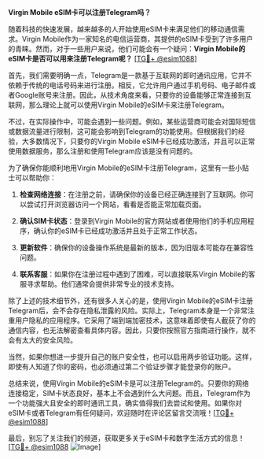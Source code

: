 **Virgin Mobile eSIM卡可以注册Telegram吗？**

随着科技的快速发展，越来越多的人开始使用eSIM卡来满足他们的移动通信需求。Virgin Mobile作为一家知名的电信运营商，其提供的eSIM卡受到了许多用户的青睐。然而，对于一些用户来说，他们可能会有一个疑问：**Virgin Mobile的eSIM卡是否可以用来注册Telegram呢？** [[TG💪+ @esim1088](https://t.me/s/esim1088)]

首先，我们需要明确一点，Telegram是一款基于互联网的即时通讯应用，它并不依赖于传统的电话号码来进行注册。相反，它允许用户通过手机号码、电子邮件或者Google账号来注册。因此，从技术角度来看，只要你的设备能够正常连接到互联网，那么理论上就可以使用Virgin Mobile的eSIM卡来注册Telegram。

不过，在实际操作中，可能会遇到一些问题。例如，某些运营商可能会对国际短信或数据流量进行限制，这可能会影响到Telegram的功能使用。但根据我们的经验，大多数情况下，只要你的Virgin Mobile eSIM卡已经成功激活，并且可以正常使用数据服务，那么注册和使用Telegram应该是没有问题的。

为了确保你能顺利地用Virgin Mobile的eSIM卡注册Telegram，这里有一些小贴士可以帮助你：

1. **检查网络连接**：在注册之前，请确保你的设备已经正确连接到了互联网。你可以尝试打开浏览器访问一个网站，看看是否能正常加载页面。
   
2. **确认SIM卡状态**：登录到Virgin Mobile的官方网站或者使用他们的手机应用程序，确认你的eSIM卡已经成功激活并且处于正常工作状态。

3. **更新软件**：确保你的设备操作系统是最新的版本，因为旧版本可能存在兼容性问题。

4. **联系客服**：如果你在注册过程中遇到了困难，可以直接联系Virgin Mobile的客服寻求帮助。他们通常会提供非常专业的技术支持。

除了上述的技术细节外，还有很多人关心的是，使用Virgin Mobile的eSIM卡注册Telegram后，会不会存在隐私泄露的风险。实际上，Telegram本身是一个非常注重用户隐私的应用程序。它采用了端到端加密技术，这意味着即使有人截获了你的通信内容，也无法解密查看具体内容。因此，只要你按照官方指南进行操作，就不会有太大的安全风险。

当然，如果你想进一步提升自己的账户安全性，也可以启用两步验证功能。这样，即使有人知道了你的密码，也必须通过第二个验证步骤才能登录你的账户。

总结来说，使用Virgin Mobile的eSIM卡是可以注册Telegram的。只要你的网络连接稳定，SIM卡状态良好，基本上不会遇到什么大问题。而且，Telegram作为一个功能强大且安全的即时通讯工具，确实值得我们去尝试和使用。如果你对eSIM卡或者Telegram有任何疑问，欢迎随时在评论区留言交流哦！[[TG💪+ @esim1088](https://t.me/s/esim1088)]

最后，别忘了关注我们的频道，获取更多关于eSIM卡和数字生活方式的信息！[[TG💪+ @esim1088](https://t.me/s/esim1088) ![Image](https://i.postimg.cc/4NQfJmqS/Snipaste-2025-05-13-00-14-12.png)]
